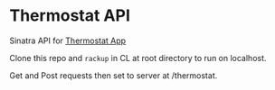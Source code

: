 # Thermostat API

Sinatra API for [Thermostat App](https://github.com/paulmillen/thermostat)

Clone this repo and `rackup` in CL at root directory to run on localhost.

Get and Post requests then set to server at /thermostat.
